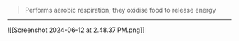 > Performs aerobic respiration; they oxidise food to release energy
_____
![[Screenshot 2024-06-12 at 2.48.37 PM.png]]

